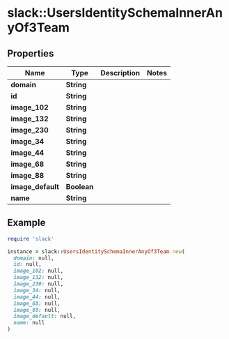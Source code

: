 # slack::UsersIdentitySchemaInnerAnyOf3Team

## Properties

| Name | Type | Description | Notes |
| ---- | ---- | ----------- | ----- |
| **domain** | **String** |  |  |
| **id** | **String** |  |  |
| **image_102** | **String** |  |  |
| **image_132** | **String** |  |  |
| **image_230** | **String** |  |  |
| **image_34** | **String** |  |  |
| **image_44** | **String** |  |  |
| **image_68** | **String** |  |  |
| **image_88** | **String** |  |  |
| **image_default** | **Boolean** |  |  |
| **name** | **String** |  |  |

## Example

```ruby
require 'slack'

instance = slack::UsersIdentitySchemaInnerAnyOf3Team.new(
  domain: null,
  id: null,
  image_102: null,
  image_132: null,
  image_230: null,
  image_34: null,
  image_44: null,
  image_68: null,
  image_88: null,
  image_default: null,
  name: null
)
```

